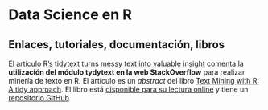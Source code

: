 # Data Science en R

## Enlaces, tutoriales, documentación, libros

El artículo [R’s tidytext turns messy text into valuable insight](https://www.oreilly.com/ideas/rs-tidytext-turns-messy-text-into-valuable-insight) comenta la **utilización del módulo tydytext en la web StackOverflow** para realizar minería de texto en R. El artículo es un _abstract_ del libro [Text Mining with R: A tidy approach](http://shop.oreilly.com/product/0636920067153.do). El libro está [disponible para su lectura online](http://tidytextmining.com/) y tiene un [repositorio GitHub](https://github.com/dgrtwo/tidy-text-mining).
